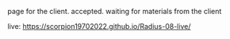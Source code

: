 page for the client. accepted. waiting for materials from the client

live:
https://scorpion19702022.github.io/Radius-08-live/
